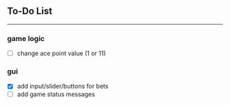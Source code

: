 ## To-Do List

---

### game logic

- [ ] change ace point value (1 or 11)

### gui

- [x] add input/slider/buttons for bets
- [ ] add game status messages
